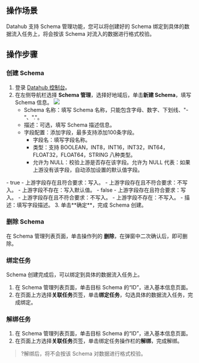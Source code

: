 ## 操作场景

Datahub 支持 Schema 管理功能，您可以将创建好的 Schema 绑定到具体的数据流入任务上，将会按该 Schema 对流入的数据进行格式校验。

## 操作步骤

### 创建 Schema

1. 登录 [Datahub 控制台](https://console.cloud.tencent.com/datahub-overview)。
2. 在左侧导航栏选择 **Schema 管理**，选择好地域后，单击**新建 Schema**，填写 Schema 信息。
   ![](https://qcloudimg.tencent-cloud.cn/raw/a1495c9cd98b0709264514a2ae701507.png)
   - Schema 名称：填写 Schema 名称，只能包含字母、数字、下划线、"-"、"."。
   - 描述：可选，填写 Schema 描述信息。
   - 字段配置：添加字段，最多支持添加100条字段。
     - 字段名：填写字段名称。
     - 类型：支持 BOOLEAN，INT8，INT16，INT32，INT64，FLOAT32，FLOAT64，STRING 八种类型。
     - 允许为 NULL：校验上游是否存在该字段。允许为 NULL 代表：如果上游没有该字段，自动添加设置的默认值字段。
<dx-alert infotype="explain" title="关于字段配置中是否为 NULL 的详细说明：">
 - true 
   - 上游字段存在且符合要求：写入。
   - 上游字段存在且不符合要求：不写入。
   - 上游字段不存在：写入默认值。
 - false  
   - 上游字段存在且符合要求：写入。
   - 上游字段存在且不符合要求：不写入。
   - 上游字段不存在：不写入。
</dx-alert>
     - 描述：填写字段描述。
3. 单击**确定**，完成 Schema 创建。

### 删除 Schema


在 Schema 管理列表页面，单击操作列的 **删除**，在弹窗中二次确认后，即可删除。



### 绑定任务

Schema 创建完成后，可以绑定到具体的数据流入任务上。

1. 在 Schema 管理列表页面，单击目标 Schema 的“ID”，进入基本信息页面。
2. 在页面上方选择**关联任务**页签，单击**绑定任务**，勾选具体的数据流入任务，完成绑定。



### 解绑任务



1. 在 Schema 管理列表页面，单击目标 Schema 的“ID”，进入基本信息页面。
2. 在页面上方选择**关联任务**页签，单击绑定任务操作栏的**解绑**，完成解绑。


> ?解绑后，将不会按该 Schema 对数据进行格式校验。
